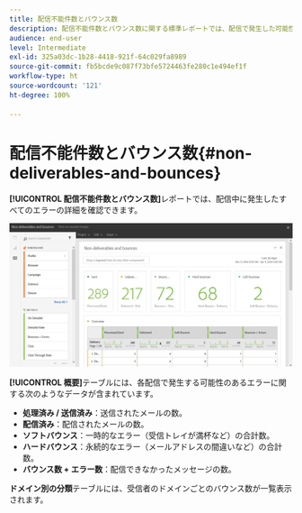 ```yaml
---
title: 配信不能件数とバウンス数
description: 配信不能件数とバウンス数に関する標準レポートでは、配信で発生した可能性のあるエラーを確認できます。
audience: end-user
level: Intermediate
exl-id: 325a03dc-1b28-4418-921f-64c029fa8989
source-git-commit: fb5bcde9c087f73bfe5724463fe280c1e494ef1f
workflow-type: ht
source-wordcount: '121'
ht-degree: 100%

---
```


# 配信不能件数とバウンス数{#non-deliverables-and-bounces}

**[!UICONTROL 配信不能件数とバウンス数]**&#x200B;レポートでは、配信中に発生したすべてのエラーの詳細を確認できます。

![](assets/delivery_reports_7.png)

**[!UICONTROL 概要]**&#x200B;テーブルには、各配信で発生する可能性のあるエラーに関する次のようなデータが含まれています。

* **処理済み / 送信済み**：送信されたメールの数。
* **配信済み**：配信されたメールの数。
* **ソフトバウンス**：一時的なエラー（受信トレイが満杯など）の合計数。
* **ハードバウンス**：永続的なエラー（メールアドレスの間違いなど）の合計数。
* **バウンス数 + エラー数**：配信できなかったメッセージの数。

**ドメイン別の分類**&#x200B;テーブルには、受信者のドメインごとのバウンス数が一覧表示されます。
